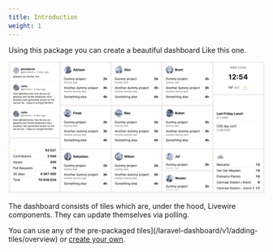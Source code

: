 ```yaml
---
title: Introduction
weight: 1
---
```


Using this package you can create a beautiful dashboard Like this one.

![Screenshot of dashboard](../docs/images/dashboard.png)

The dashboard consists of tiles which are, under the hood, Livewire components. They can update themselves via polling. 

You can use any of the pre-packaged tiles](/laravel-dashboard/v1/adding-tiles/overview) or [create your own](/laravel-dashboard/v1/adding-tiles/creating-your-own-tile).
